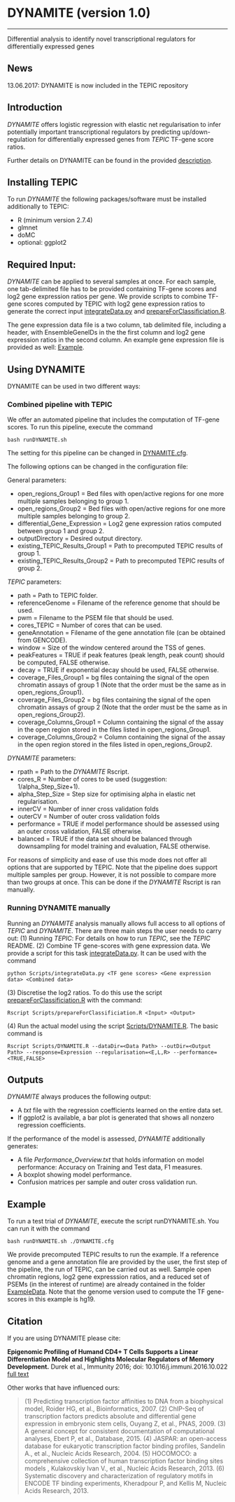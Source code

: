 # DYNAMITE (version 1.0)
-------
Differential analysis to identify novel transcriptional regulators for differentially expressed genes

## News
13.06.2017: DYNAMITE is now included in the TEPIC repository

## Introduction
*DYNAMITE* offers logistic regression with elastic net regularisation to infer
potentially important transcriptional regulators by predicting up/down-regulation for differentially expressed genes from *TEPIC* TF-gene score ratios. 

Further details on DYNAMITE can be found in the provided [description](/docs/Description.pdf).

## Installing TEPIC
To run *DYNAMITE* the following packages/software must be installed additionally to TEPIC:
* R (minimum version 2.7.4)
* glmnet
* doMC
* optional: ggplot2

## Required Input:
*DYNAMITE* can be applied to several samples at once. For each sample, one tab-delimited file has to be provided
containing TF-gene scores and log2 gene expression ratios per gene. We provide  scripts to combine TF-gene scores computed
by TEPIC with log2 gene expression ratios to generate the correct input [integrateData.py](Scripts/integrateData.py) and [prepareForClassificiation.R](Scripts/prepareForClassificiation.R).

The gene expression data file is a two column, tab delimited file, including a header, with EnsembleGeneIDs in the the first column and
log2 gene expression ratios in the second column. An example gene expression file is provided as well: 
[Example](ExampleData/TN_vs_TEM0_000001.txt).

## Using DYNAMITE
DYNAMITE can be used in two different ways:

### Combined pipeline with TEPIC
We offer an automated pipeline that includes the computation of TF-gene scores. To run this pipeline, execute the command

    bash runDYNAMITE.sh

The setting for this pipeline can be changed in [DYNAMITE.cfg](DYNAMITE.cfg).

The following options can be changed in the configuration file:

General parameters:
* open_regions_Group1 = Bed files with open/active regions for one more multiple samples belonging to group 1.
* open_regions_Group2 = Bed files with open/active regions for one more multiple samples belonging to group 2.
* differential_Gene_Expression = Log2 gene expression ratios computed between group 1 and group 2.
* outputDirectory = Desired output directory.
* existing_TEPIC_Results_Group1 = Path to precomputed TEPIC results of group 1.
* existing_TEPIC_Results_Group2 = Path to precomputed TEPIC results of group 2.

*TEPIC* parameters:
* path = Path to TEPIC folder.
* referenceGenome = Filename of the reference genome that should be used.
* pwm = Filename to the PSEM file that should be used.
* cores_TEPIC = Number of cores that can be used.
* geneAnnotation = Filename of the gene annotation file (can be obtained from GENCODE).
* window = Size of the window centered around the TSS of genes.
* peakFeatures = TRUE if peak features (peak length, peak count) should be computed, FALSE otherwise.
* decay = TRUE if exponential decay should be used, FALSE otherwise.
* coverage_Files_Group1 = bg files containing the signal of the open chromatin assays of group 1 (Note that the order must be the same as in open_regions_Group1).
* coverage_Files_Group2 = bg files containing the signal of the open chromatin assays of group 2 (Note that the order must be the same as in open_regions_Group2).
* coverage_Columns_Group1 = Column containing the signal of the assay in the open region stored in the files listed in open_regions_Group1.
* coverage_Columns_Group2 = Column containing the signal of the assay in the open region stored in the files listed in open_regions_Group2.

*DYNAMITE* parameters:
* rpath = Path to the *DYNAMITE* Rscript.
* cores_R = Number of cores to be used (suggestion: 1/alpha_Step_Size+1).
* alpha_Step_Size = Step size for optimising alpha in elastic net regularisation.
* innerCV = Number of inner cross validation folds
* outerCV = Number of outer cross validation folds
* performance = TRUE if model performance should be assessed using an outer cross validation, FALSE otherwise.
* balanced = TRUE if the data set should be balanced through downsampling for model training and evaluation, FALSE otherwise. 

For reasons of simplicity and ease of use this mode does not offer all options that are supported by TEPIC.
Note that the pipeline does support multiple samples per group. However, it is not possible to compare more than two groups at once. 
This can be done if the *DYNAMITE* Rscript is ran manually. 

### Running DYNAMITE manually
Running an *DYNAMITE* analysis manually allows full access to all options of *TEPIC* and *DYNAMITE*. 
There are three main steps the user needs to carry out:
(1) Running *TEPIC*: For details on how to run *TEPIC*, see the *TEPIC* README.
(2) Combine TF gene-scores with gene expression data. We provide a script for this task [integrateData.py](Scripts/integrateData.py).
It can be used with the command

	python Scripts/integrateData.py <TF gene scores> <Gene expression data> <Combined data>

(3) Discretise the log2 ratios. To do this use the script [prepareForClassificiation.R](Scripts/prepareForClassificiation.R) with the command:

	Rscript Scripts/prepareForClassificiation.R <Input> <Output>
	
(4) Run the actual model using the script [Scripts/DYNAMITE.R](Scripts/DYNAMITE.R). The basic command is

	Rscript Scripts/DYNAMITE.R --dataDir=<Data Path> --outDir=<Output Path> --response=Expression --regularisation=<E,L,R> --performance=<TRUE,FALSE>

## Outputs
*DYNAMITE* always produces the following output:
* A *txt* file with the regression coefficients learned on the entire data set.
* If ggplot2 is available, a bar plot is generated that shows all nonzero regression coefficients.

If the performance of the model is assessed, *DYNAMITE* additionally generates:
* A file *Performance_Overview.txt* that holds information on model performance: Accuracy on Training and Test data, F1 measures.
* A boxplot showing model performance.
* Confusion matrices per sample and outer cross validation run. 

## Example
To run a test trial of *DYNAMITE*, execute the script runDYNAMITE.sh. You can run it with the command

	bash runDYNAMITE.sh ./DYNAMITE.cfg

We provide precomputed TEPIC results to run the example. If a reference genome and a gene annotation file are provided by the user,
the first step of the pipeline, the run of TEPIC, can be carried out as well. Sample open chromatin regions, log2 gene expresssion ratios, and a reduced set of PSEMs (in the interest of runtime)
are already contained in the folder [ExampleData](ExampleData). Note that the genome version used to compute the TF gene-scores in this example is hg19. 

## Citation
If you are using DYNAMITE please cite:

**Epigenomic Profiling of Humand CD4+ T Cells Supports a Linear Differentiation Model and Highlights Molecular Regulators of Memory Development.**
Durek et al., Immunity 2016; doi: 10.1016/j.immuni.2016.10.022 [full text](http://www.sciencedirect.com/science/article/pii/S1074761316304332?via%3Dihub) 

Other works that have influenced ours:
> (1) Predicting transcription factor affinities to DNA from a biophysical model, Roider HG, et al., Bioinformatics, 2007.
> (2) ChIP-Seq of transcription factors predicts absolute and differential gene expression in embryonic stem cells, Ouyang Z, et al.,  PNAS, 2009.
> (3) A general concept for consistent documentation of computational analyses, Ebert P, et al.,  Database, 2015.
> (4) JASPAR: an open-access database for eukaryotic transcription factor binding profiles, Sandelin A., et al., Nucleic Acids Research, 2004.
> (5) HOCOMOCO: a comprehensive collection of human transcription factor binding sites models , Kulakovskiy Ivan V., et al., Nucleic Acids Research, 2013.
> (6) Systematic discovery and characterization of regulatory motifs in ENCODE TF binding experiments, Kheradpour P, and Kellis M, Nucleic Acids Research, 2013.
